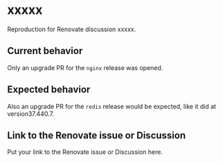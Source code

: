 # xxxxx

Reproduction for Renovate discussion xxxxx.

## Current behavior

Only an upgrade PR for the `nginx` release was opened.

## Expected behavior

Also an upgrade PR for the `redis` release would be expected, like it did at version37.440.7.

## Link to the Renovate issue or Discussion


Put your link to the Renovate issue or Discussion here.
